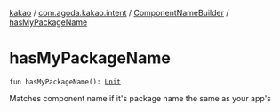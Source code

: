 [kakao](../../index.md) / [com.agoda.kakao.intent](../index.md) / [ComponentNameBuilder](index.md) / [hasMyPackageName](./has-my-package-name.md)

# hasMyPackageName

`fun hasMyPackageName(): `[`Unit`](https://kotlinlang.org/api/latest/jvm/stdlib/kotlin/-unit/index.html)

Matches component name if it's package name the same as your app's

